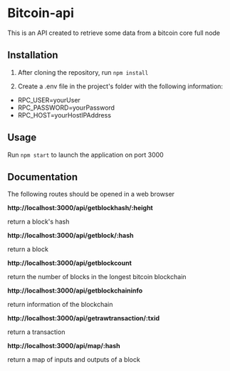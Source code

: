# Bitcoin-api

This is an API created to retrieve some data from a bitcoin core full node

## Installation 

1. After cloning the repository, run ``npm install``

2. Create a .env file in the project's folder with the following information:
* RPC_USER=yourUser
* RPC_PASSWORD=yourPassword
* RPC_HOST=yourHostIPAddress

## Usage

Run ``npm start`` to launch the application on port 3000

## Documentation

The following routes should be opened in a web browser



__http://localhost:3000/api/getblockhash/:height__

return a block's hash

__http://localhost:3000/api/getblock/:hash__

return a block

__http://localhost:3000/api/getblockcount__

return the number of blocks in the longest bitcoin blockchain

__http://localhost:3000/api/getblockchaininfo__

return information of the blockchain

__http://localhost:3000/api/getrawtransaction/:txid__

return a transaction

__http://localhost:3000/api/map/:hash__

return a map of inputs and outputs of a block
